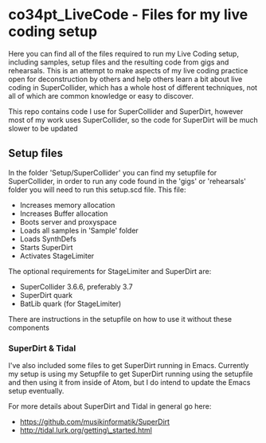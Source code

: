 # co34pt_LiveCode - Files for my live coding setup

Here you can find all of the files required to run my Live Coding setup, including samples, setup files and the resulting code from gigs and rehearsals. This is an attempt to make aspects of my live coding practice open for deconstruction by others and help others learn a bit about live coding in SuperCollider, which has a whole host of different techniques, not all of which are common knowledge or easy to discover.

This repo contains code I use for SuperCollider and SuperDirt, however most of my work uses SuperCollider, so the code for SuperDirt will be much slower to be updated

## Setup files

In the folder 'Setup/SuperCollider' you can find my setupfile for SuperCollider, in order to run any code found in the 'gigs' or 'rehearsals' folder you will need to run this setup.scd file. This file:

- Increases memory allocation
- Increases Buffer allocation
- Boots server and proxyspace
- Loads all samples in 'Sample' folder 
- Loads SynthDefs
- Starts SuperDirt 
- Activates StageLimiter

The optional requirements for StageLimiter and SuperDirt are:

- SuperCollider 3.6.6, preferably 3.7
- SuperDirt quark
- BatLib quark (for StageLimiter)

There are instructions in the setupfile on how to use it without these components

### SuperDirt & Tidal

I've also included some files to get SuperDirt running in Emacs. Currently my setup is using my Setupfile to get SuperDirt running using the setupfile and then using it from inside of Atom, but I do intend to update the Emacs setup eventually.

For more details about SuperDirt and Tidal in general go here: 
- https://github.com/musikinformatik/SuperDirt
- http://tidal.lurk.org/getting\_started.html
